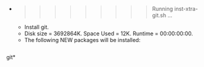 * >>>>>>>>> Running inst-xtra-git.sh ...
  * Install git.
  * Disk size = 3692864K. Space Used = 12K. Runtime = 00:00:00:00.
  * The following NEW packages will be installed:
  ```bash
git*
  ```
